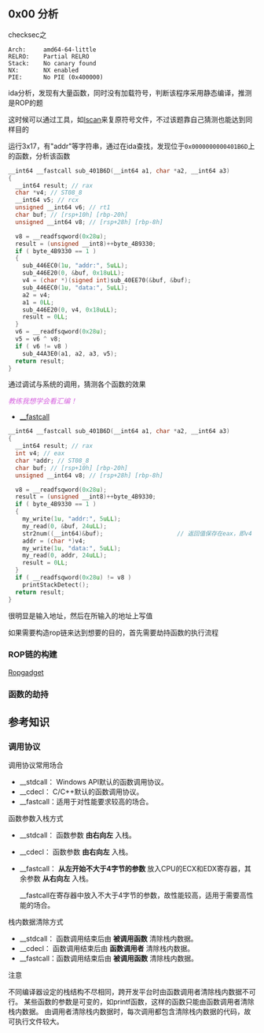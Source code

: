 ## 0x00 分析

checksec之

```
Arch:     amd64-64-little
RELRO:    Partial RELRO
Stack:    No canary found
NX:       NX enabled
PIE:      No PIE (0x400000)

```

ida分析，发现有大量函数，同时没有加载符号，判断该程序采用静态编译，推测是ROP的题

这时候可以通过工具，如[lscan](https://github.com/maroueneboubakri/lscan)来复原符号文件，不过该题靠自己猜测也能达到同样目的

运行3x17，有"addr"等字符串，通过在ida查找，发现位于`0x0000000000401B6D`上的函数，分析该函数

```c
__int64 __fastcall sub_401B6D(__int64 a1, char *a2, __int64 a3)
{
  __int64 result; // rax
  char *v4; // ST08_8
  __int64 v5; // rcx
  unsigned __int64 v6; // rt1
  char buf; // [rsp+10h] [rbp-20h]
  unsigned __int64 v8; // [rsp+28h] [rbp-8h]

  v8 = __readfsqword(0x28u);
  result = (unsigned __int8)++byte_4B9330;
  if ( byte_4B9330 == 1 )
  {
    sub_446EC0(1u, "addr:", 5uLL);
    sub_446E20(0, &buf, 0x18uLL);
    v4 = (char *)(signed int)sub_40EE70(&buf, &buf);
    sub_446EC0(1u, "data:", 5uLL);
    a2 = v4;
    a1 = 0LL;
    sub_446E20(0, v4, 0x18uLL);
    result = 0LL;
  }
  v6 = __readfsqword(0x28u);
  v5 = v6 ^ v8;
  if ( v6 != v8 )
    sub_44A3E0(a1, a2, a3, v5);
  return result;
}

```

通过调试与系统的调用，猜测各个函数的效果

<font color=d55fde>*教练我想学会看汇编！*</font>

* [__fastcall](#调用)

```c
__int64 __fastcall sub_401B6D(__int64 a1, char *a2, __int64 a3)
{
  __int64 result; // rax
  int v4; // eax
  char *addr; // ST08_8
  char buf; // [rsp+10h] [rbp-20h]
  unsigned __int64 v8; // [rsp+28h] [rbp-8h]

  v8 = __readfsqword(0x28u);
  result = (unsigned __int8)++byte_4B9330;
  if ( byte_4B9330 == 1 )
  {
    my_write(1u, "addr:", 5uLL);
    my_read(0, &buf, 24uLL);
    str2num((__int64)&buf);                     // 返回值保存在eax，即v4
    addr = (char *)v4;
    my_write(1u, "data:", 5uLL);
    my_read(0, addr, 24uLL);
    result = 0LL;
  }
  if ( __readfsqword(0x28u) != v8 )
    printStackDetect();
  return result;
}
```

很明显是输入地址，然后在所输入的地址上写值

如果需要构造rop链来达到想要的目的，首先需要劫持函数的执行流程

### ROP链的构建

[Ropgadget](https://github.com/JonathanSalwan/ROPgadget)


### 函数的劫持


## 参考知识



### <span id="调用">调用协议</span>

调用协议常用场合

* __stdcall： Windows API默认的函数调用协议。
* __cdecl：   C/C++默认的函数调用协议。
* __fastcall：适用于对性能要求较高的场合。


函数参数入栈方式

* __stdcall：  函数参数 **由右向左** 入栈。
* __cdecl：    函数参数 **由右向左** 入栈。
* __fastcall： **从左开始不大于4字节的参数** 放入CPU的ECX和EDX寄存器，其余参数 **从右向左** 入栈。

    __fastcall在寄存器中放入不大于4字节的参数，故性能较高，适用于需要高性能的场合。

栈内数据清除方式

* __stdcall： 函数调用结束后由 **被调用函数** 清除栈内数据。
* __cdecl：   函数调用结束后由 **函数调用者** 清除栈内数据。
* __fastcall：函数调用结束后由 **被调用函数** 清除栈内数据。

注意

不同编译器设定的栈结构不尽相同，跨开发平台时由函数调用者清除栈内数据不可行。
某些函数的参数是可变的，如printf函数，这样的函数只能由函数调用者清除栈内数据。
由调用者清除栈内数据时，每次调用都包含清除栈内数据的代码，故可执行文件较大。

